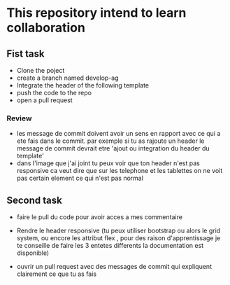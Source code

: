 # This repository intend to learn collaboration 

## Fist task

- Clone the poject 
- create a branch named develop-ag
- Integrate the header of the following template
- push the code to the repo
- open a pull request

### Review 

- les message de commit doivent avoir un sens en rapport avec ce qui a ete fais dans le commit. par exemple si tu as rajoute un header le message de commit devrait etre 'ajout ou integration du header du template'
- dans l'image que j'ai joint tu peux voir que ton header n'est pas responsive ca veut dire que sur les telephone et les tablettes on ne voit pas certain element ce qui n'est pas normal


## Second task

- faire le pull du code pour avoir acces a mes commentaire 

- Rendre le header responsive (tu peux utiliser bootstrap ou alors le grid system, ou encore les attribut flex , pour des raison d'apprentissage je te conseille de faire les 3 entetes differents la documentation est disponible)

- ouvrir un pull request avec des messages de commit qui expliquent clairement ce que tu as fais

